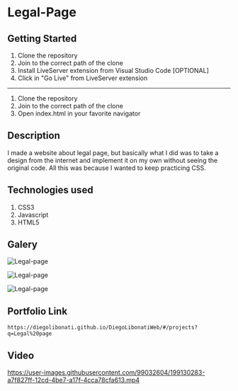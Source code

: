 # Legal-Page

## Getting Started

1. Clone the repository
2. Join to the correct path of the clone
3. Install LiveServer extension from Visual Studio Code [OPTIONAL]
4. Click in "Go Live" from LiveServer extension

---

1. Clone the repository
2. Join to the correct path of the clone
3. Open index.html in your favorite navigator

## Description

I made a website about legal page, but basically what I did was to take a design from the internet and implement it on my own without seeing the original code. All this was because I wanted to keep practicing CSS.

## Technologies used

1. CSS3
2. Javascript
3. HTML5

## Galery

![Legal-page](https://raw.githubusercontent.com/DiegoLibonati/DiegoLibonatiWeb/main/data/projects/Css/Imagenes/legal-0.jpg)

![Legal-page](https://raw.githubusercontent.com/DiegoLibonati/DiegoLibonatiWeb/main/data/projects/Css/Imagenes/legal-1.jpg)

![Legal-page](https://raw.githubusercontent.com/DiegoLibonati/DiegoLibonatiWeb/main/data/projects/Css/Imagenes/legal-2.jpg)

## Portfolio Link

`https://diegolibonati.github.io/DiegoLibonatiWeb/#/projects?q=Legal%20page`

## Video

https://user-images.githubusercontent.com/99032604/199130283-a7f827ff-12cd-4be7-a17f-4cca78cfa613.mp4
